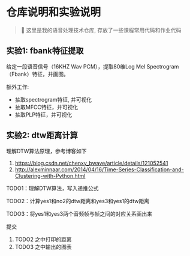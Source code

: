 # 仓库说明和实验说明

> 👋 这里是我的语音处理技术仓库, 存放了一些课程常用代码和作业代码

## 实验1: fbank特征提取

给定一段语音信号（16KHZ Wav PCM），提取80维Log Mel Spectrogram（Fbank）特征，并画图。

额外工作: 
+ 抽取spectrogram特征, 并可视化
+ 抽取MFCC特征，并可视化
+ 抽取PLP特征，并可视化

## 实验2: dtw距离计算

理解DTW算法原理，参考博客如下

1. https://blog.csdn.net/chenxy_bwave/article/details/121052541
2. http://alexminnaar.com/2014/04/16/Time-Series-Classification-and-Clustering-with-Python.html

TODO1：理解DTW算法，写入递推公式

TODO2：计算yes1和no2的dtw距离和yes3和yes1的dtw距离

TODO3：将yes1和yes3两个音频帧与帧之间的对应关系画出来

提交
1. TODO2 之中打印的距离
2. TODO3 之中输出的图表

